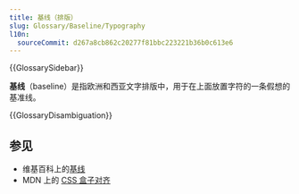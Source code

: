 ```yaml
---
title: 基线（排版）
slug: Glossary/Baseline/Typography
l10n:
  sourceCommit: d267a8cb862c20277f81bbc223221b36b0c613e6
---
```


{{GlossarySidebar}}

**基线**（baseline）是指欧洲和西亚文字排版中，用于在上面放置字符的一条假想的基准线。

{{GlossaryDisambiguation}}

## 参见

- 维基百科上的[基线](https://zh.wikipedia.org/wiki/基線)
- MDN 上的 [CSS 盒子对齐](/zh-CN/docs/Web/CSS/CSS_box_alignment#对齐的种类)
